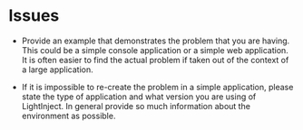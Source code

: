 # Issues #

* Provide an example that demonstrates the problem that you are having. This could be a simple console application or a simple web application. It is often easier to find the actual problem if taken out of the context of a large application.

* If it is impossible to re-create the problem in a simple application, please state the type of application and what version you are using of LightInject. In general provide so much information about the environment as possible.    